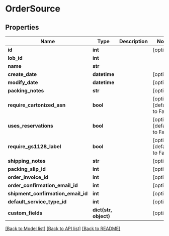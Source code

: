 # OrderSource

## Properties
Name | Type | Description | Notes
------------ | ------------- | ------------- | -------------
**id** | **int** |  | [optional] 
**lob_id** | **int** |  | 
**name** | **str** |  | 
**create_date** | **datetime** |  | [optional] 
**modify_date** | **datetime** |  | [optional] 
**packing_notes** | **str** |  | [optional] 
**require_cartonized_asn** | **bool** |  | [optional] [default to False]
**uses_reservations** | **bool** |  | [optional] [default to False]
**require_gs1128_label** | **bool** |  | [optional] [default to False]
**shipping_notes** | **str** |  | [optional] 
**packing_slip_id** | **int** |  | [optional] 
**order_invoice_id** | **int** |  | [optional] 
**order_confirmation_email_id** | **int** |  | [optional] 
**shipment_confirmation_email_id** | **int** |  | [optional] 
**default_service_type_id** | **int** |  | [optional] 
**custom_fields** | **dict(str, object)** |  | [optional] 

[[Back to Model list]](../README.md#documentation-for-models) [[Back to API list]](../README.md#documentation-for-api-endpoints) [[Back to README]](../README.md)


